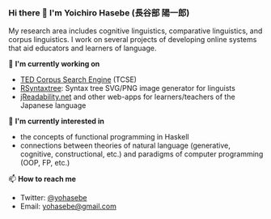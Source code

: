 ### Hi there 👋 I'm Yoichiro Hasebe (長谷部 陽一郎) 

My research area includes cognitive linguistics, comparative linguistics, and corpus linguistics. I work on several projects of developing online systems that aid educators and learners of language.

🔭 **I'm currently working on**

- [TED Corpus Search Engine](https://yohasebe.com/tcse) (TCSE)
- [RSyntaxtree](https://yohasebe.com/rsyntaxtree): Syntax tree SVG/PNG image generator for linguists
- [jReadability.net](https://jreadability.net) and other web-apps for learners/teachers of the Japanese language

🌱 **I'm currently interested in**

- the concepts of functional programming in Haskell
- connections between theories of natural language (generative, cognitive, constructional, etc.) and paradigms of computer programming (OOP, FP, etc.)

📫 **How to reach me**

- Twitter: [@yohasebe](https://twitter.com/yohasebe)
- Email: [yohasebe@gmail.com](mailto:yohasebe@gmail.com)

